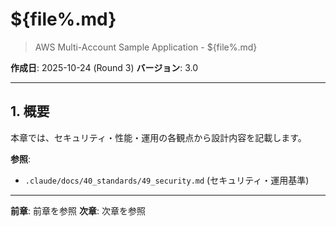 # ${file%.md}

> AWS Multi-Account Sample Application - ${file%.md}

**作成日**: 2025-10-24 (Round 3)
**バージョン**: 3.0

---

## 1. 概要

本章では、セキュリティ・性能・運用の各観点から設計内容を記載します。

**参照**:
- `.claude/docs/40_standards/49_security.md` (セキュリティ・運用基準)

---

**前章**: 前章を参照
**次章**: 次章を参照
